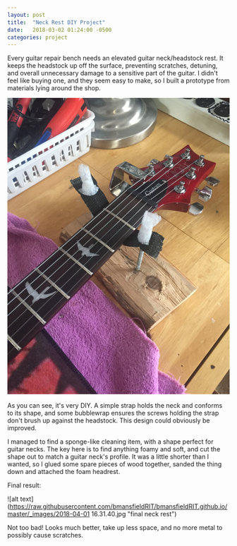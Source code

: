 ```yaml
---
layout: post
title:  "Neck Rest DIY Project"
date:   2018-03-02 01:24:00 -0500
categories: project
---
```

Every guitar repair bench needs an elevated guitar neck/headstock rest. It keeps the headstock up off the surface, preventing scratches, detuning, and overall unnecessary damage to a sensitive part of the guitar. I didn't feel like buying one, and they seem easy to make, so I built a prototype from materials lying around the shop.

![alt text](https://raw.githubusercontent.com/bmansfieldRIT/bmansfieldRIT.github.io/master/_images/2018-04-01%2016.31.16.jpg "Initial neck rest prototype")

As you can see, it's very DIY. A simple strap holds the neck and conforms to its shape, and some bubblewrap ensures the screws holding the strap don't brush up against the headstock. This design could obviously be improved.

I managed to find a sponge-like cleaning item, with a shape perfect for guitar necks. The key here is to find anything foamy and soft, and cut the shape out to match a guitar neck's profile. It was a little shorter than I wanted, so I glued some spare pieces of wood together, sanded the thing down and attached the foam headrest.

Final result:

![alt text](https://raw.githubusercontent.com/bmansfieldRIT/bmansfieldRIT.github.io/master/_images/2018-04-01 16.31.40.jpg "final neck rest")

Not too bad! Looks much better, take up less space, and no more metal to possibly cause scratches.
